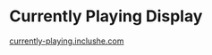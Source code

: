 # Currently Playing Display

[currently-playing.inclushe.com](https://currently-playing.inclushe.com/)
